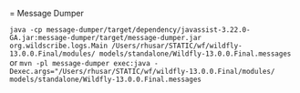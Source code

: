 = Message Dumper

```java -cp message-dumper/target/dependency/javassist-3.22.0-GA.jar:message-dumper/target/message-dumper.jar org.wildscribe.logs.Main /Users/rhusar/STATIC/wf/wildfly-13.0.0.Final/modules/ models/standalone/Wildfly-13.0.0.Final.messages```
or
```mvn -pl message-dumper exec:java -Dexec.args="/Users/rhusar/STATIC/wf/wildfly-13.0.0.Final/modules/ models/standalone/Wildfly-13.0.0.Final.messages```


